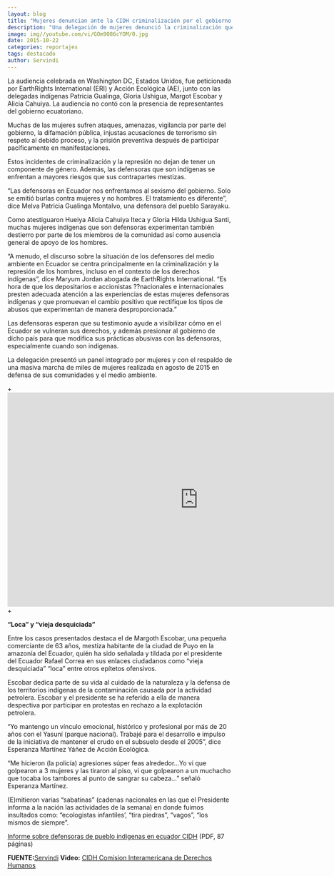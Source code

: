 ```yaml
---
layout: blog
title: "Mujeres denuncian ante la CIDH criminalización por el gobierno de Correa"
description: "Una delegación de mujeres denunció la criminalización que sufren las defensoras y defensores de derechos humanos de pueblos indígenas y el ambiente en Ecuador el lunes 19 de octubre durante una audiencia temática de la Comisión Interamericana de Derechos Humanos (CIDH)."
image: img//youtube.com/vi/GOm9O86cYOM/0.jpg
date: 2015-10-22
categories: reportajes
tags: destacado
author: Servindi
---
```


La audiencia celebrada en Washington DC, Estados Unidos, fue peticionada por EarthRights International (ERI) y Acción Ecológica (AE), junto con las delegadas indígenas Patricia Gualinga, Gloria Ushigua, Margot Escobar y Alicia Cahuiya. La audiencia no contó con la presencia de representantes del gobierno ecuatoriano.

Muchas de las mujeres sufren ataques, amenazas, vigilancia por parte del gobierno, la difamación pública, injustas acusaciones de terrorismo sin respeto al debido proceso, y la prisión preventiva después de participar pacíficamente en manifestaciones.

Estos incidentes de criminalización y la represión no dejan de tener un componente de género. Además, las defensoras que son indígenas se enfrentan a mayores riesgos que sus contrapartes mestizas.

“Las defensoras en Ecuador nos enfrentamos al sexismo del gobierno. Solo se emitió burlas contra mujeres y no hombres. El tratamiento es diferente”, dice Melva Patricia Gualinga Montalvo, una defensora del pueblo Sarayaku.

Como atestiguaron Hueiya Alicia Cahuiya Iteca y Gloria Hilda Ushigua Santi, muchas mujeres indígenas que son defensoras experimentan también destierro por parte de los miembros de la comunidad así como ausencia general de apoyo de los hombres.

“A menudo, el discurso sobre la situación de los defensores del medio ambiente en Ecuador se centra principalmente en la criminalización y la represión de los hombres, incluso en el contexto de los derechos indígenas”, dice Maryum Jordan abogada de EarthRights International. “Es hora de que los depositarios e accionistas ??nacionales e internacionales presten adecuada atención a las experiencias de estas mujeres defensoras indígenas y que promuevan el cambio positivo que rectifique los tipos de abusos que experimentan de manera desproporcionada.”

Las defensoras esperan que su testimonio ayude a visibilizar cómo en el Ecuador se vulneran sus derechos, y además presionar al gobierno de dicho país para que modifica sus prácticas abusivas con las defensoras, especialmente cuando son indígenas.

La delegación presentó un panel integrado por mujeres y con el respaldo de una masiva marcha de miles de mujeres realizada en agosto de 2015 en defensa de sus comunidades y el medio ambiente.

<div class="text-center">
+	<iframe width="854" height="480" src="https://www.youtube.com/embed/GOm9O86cYOM" frameborder="0" allowfullscreen></iframe>
+</div>

<b>“Loca” y “vieja desquiciada”</b>

Entre los casos presentados destaca el de Margoth Escobar, una pequeña comerciante de 63 años, mestiza habitante de la ciudad de Puyo en la amazonía del Ecuador, quién ha sido señalada y tildada por el presidente del Ecuador Rafael Correa en sus enlaces ciudadanos como “vieja desquiciada” “loca” entre otros epítetos ofensivos.

Escobar dedica parte de su vida al cuidado de la naturaleza y la defensa de los territorios indígenas de la contaminación causada por la actividad petrolera. Escobar y el presidente se ha referido a ella de manera despectiva por participar en protestas en rechazo a la explotación petrolera.

“Yo mantengo un vínculo emocional, histórico y profesional por más de 20 años con el Yasuní (parque nacional). Trabajé para el desarrollo e impulso de la iniciativa de mantener el crudo en el subsuelo desde el 2005”, dice Esperanza Martínez Yáñez de Acción Ecológica.

“Me hicieron (la policía) agresiones súper feas alrededor…Yo vi que golpearon a 3 mujeres y las tiraron al piso, vi que golpearon a un muchacho que tocaba los tambores al punto de sangrar su cabeza…” señaló Esperanza Martínez.

(E)mitieron varias “sabatinas” (cadenas nacionales en las que el Presidente informa a la nación las actividades de la semana) en donde fuimos insultados como: “ecologistas infantiles’, “tira piedras”, “vagos”, “los mismos de siempre”.

[Informe sobre defensoras de pueblo indigenas en ecuador CIDH](https://d2zyt4oqqla0dw.cloudfront.net/cdn/farfuture/jvpfLDEwsfYvpN3Fgch4dDnTIBaWCmEfuoX7o2iItDU/mtime:1445218593/sites/default/files/documents/informe_sobre_defensoras_y_defensores_de_pueblos_indigenas_en_ecuador_eri_y_ae.pdf) (PDF, 87 páginas)

<b>FUENTE:</b>[Servindi](http://servindi.org/actualidad/141908#more-141908)
<b>Video:</b> [CIDH Comision Interamericana de Derechos Humanos](https://www.youtube.com/channel/UCXaM3iiE-J3J1EDs72UGzNg)